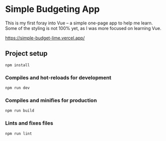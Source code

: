 # Simple Budgeting App

This is my first foray into Vue – a simple one-page app to help me learn. Some of the styling is not 100% yet, as I was more focused on learning Vue.

https://simple-budget-lime.vercel.app/

## Project setup

```
npm install
```

### Compiles and hot-reloads for development

```
npm run dev
```

### Compiles and minifies for production

```
npm run build
```

### Lints and fixes files

```
npm run lint
```
